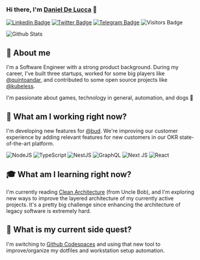 ### Hi there, I'm [Daniel De Lucca][profile-twitter] 👋
[![Linkedin Badge][badge-linkedin]][profile-linkedin]
[![Twitter Badge][badge-twitter]][profile-twitter]
[![Telegram Badge][badge-telegram]][profile-telegram]
![Visitors Badge][badge-visitors]

![Github Stats][github-stats]

## 🖖 About me
I'm a Software Engineer with a strong product background. During my career, I've built three startups, worked for some big players like [@quintoandar][quintoandar-github], and contributed to some open source projects like [@kubeless][kubeless-github].

I'm passionate about games, technology in general, automation, and dogs 🐶

## 👔 What am I working right now?

I'm developing new features for [@bud][bud-website]. We're improving our customer experience by adding relevant features for new customers in our OKR state-of-the-art platform.

<span display="inline">
  <img alt="NodeJS" src="https://img.shields.io/badge/node.js%20-%2343853D.svg?&style=for-the-badge&logo=node.js&logoColor=white"/>
  <img alt="TypeScript" src="https://img.shields.io/badge/typescript%20-%23007ACC.svg?&style=for-the-badge&logo=typescript&logoColor=white"/>
  <img alt="NestJS" src="https://img.shields.io/badge/nestjs%20-%23E0234E.svg?&style=for-the-badge&logo=nestjs&logoColor=white" />
  <img alt="GraphQL" src="https://img.shields.io/badge/-GraphQL-E10098?style=for-the-badge&logo=graphql"/>
  <img alt="Next JS" src="https://img.shields.io/badge/next%20js%20-%23000000.svg?&style=for-the-badge&logo=next.js&logoColor=white"/>
  <img alt="React" src="https://img.shields.io/badge/react%20-%2320232a.svg?&style=for-the-badge&logo=react&logoColor=%2361DAFB"/>
</span>

[comment]: <> (Badges Library: https://github.com/Ileriayo/markdown-badges#programming-languages)

## 🎓 What am I learning right now?

I'm currently reading [Clean Architecture](clean-architecutre-book) (from Uncle Bob), and I'm exploring new ways to improve the layered architecture of my currently active projects. It's a pretty big challenge since enhancing the architecture of legacy software is extremely hard.

## 🧙‍ What is my current side quest?

I'm switching to [Github Codespaces][github-codespaces] and using that new tool to improve/organize my dotfiles and workstation setup automation.

[comment]: <> (Link references)
[comment]: <> (----------------------------------------------------------------------------------------)
[profile-twitter]: https://twitter.com/_odelucca "Daniel De Lucca Twitter Profile"
[profile-linkedin]: https://linkedin.com/in/danieldelucca "Daniel De Lucca LinkedIn Profile"
[profile-telegram]: https://t.me/odelucca "Daniel De Lucca Telegram Profile"
[badge-linkedin]: https://img.shields.io/badge/-LinkedIn-0e76a8?style=flat-square&logo=Linkedin&logoColor=white "Badge for LinkedIn"
[badge-twitter]: https://img.shields.io/badge/-Twitter-00acee?style=flat-square&logo=Twitter&logoColor=white "Badge for Twitter"
[badge-telegram]: https://img.shields.io/badge/-Telegram-0088cc?style=flat-square&logo=Telegram&logoColor=white "Badge for Telegram"
[badge-visitors]: https://visitor-badge.glitch.me/badge?page_id=delucca.delucca "Badge with visitors count of this page"
[github-stats]: https://github-readme-stats.vercel.app/api?username=delucca&theme=dark&show_icons=true "Github status addon"
[quintoandar-github]: https://github.com/quintoandar "QuintoAndar Github page"
[kubeless-github]: https://github.com/kubeless "Kubeless Github page"
[bud-website]: https://getbud.co "Bud website"
[clean-architecture-book]: https://www.amazon.com.br/Clean-Architecture-Craftsmans-Software-Structure/dp/0134494164/ref=asc_df_0134494164/?tag=googleshopp00-20&linkCode=df0&hvadid=379726160779&hvpos=&hvnetw=g&hvrand=17456422881706565455&hvpone=&hvptwo=&hvqmt=&hvdev=c&hvdvcmdl=&hvlocint=&hvlocphy=9074138&hvtargid=pla-423658477418&psc=1 "Clean Architecture book URL"
[github-codespaces]: https://github.com/features/codespaces "Github Codespaces URL"
